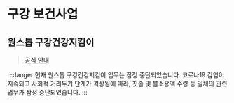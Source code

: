 # 구강 보건사업

## 원스톱 구강건강지킴이

> [공식 안내](https://www.ddc.go.kr/health/contents.do?key=1566)

:::danger 현재 원스톱 구강건강지킴이 업무는 잠정 중단되었습니다.
코로나19 감염이 지속되고 사회적 거리두기 단계가 격상됨에 따라,
칫솔 및 불소용액 수령 등 일체의 관련 업무가 잠정 중단되었습니다.
:::
